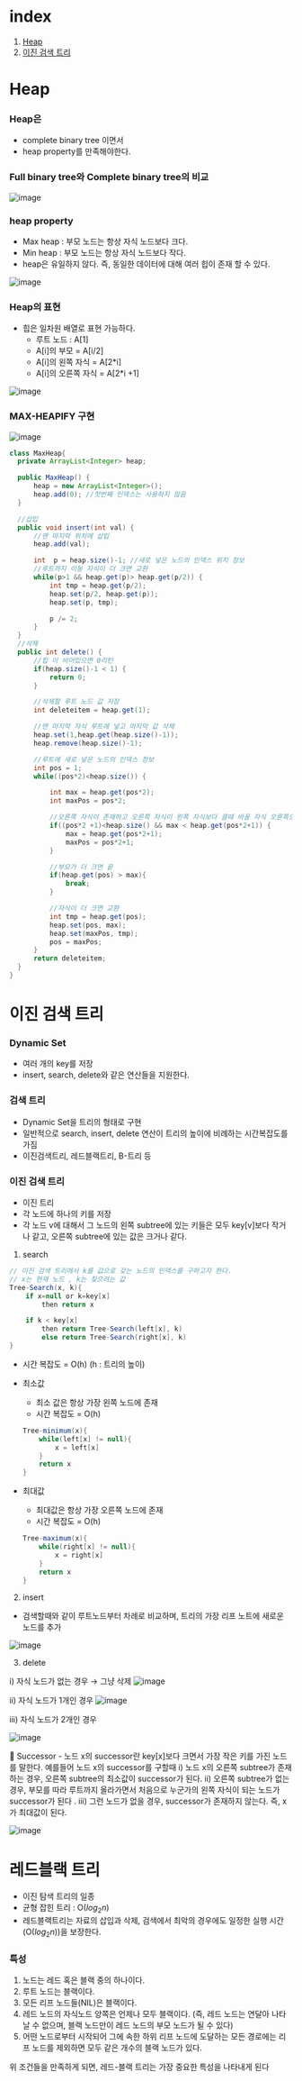# index
1. [Heap](#Heap)
2. [이진 검색 트리](#이진-검색-트리)



# Heap

### Heap은

- complete binary tree 이면서
- heap property를 만족해야한다.

### Full binary tree와 Complete binary tree의 비교

![image](https://user-images.githubusercontent.com/47748246/142373384-e17945f7-d073-40e6-9564-fcfdb4622fdf.png)


### heap property

- Max heap : 부모 노드는 항상 자식 노드보다 크다.
- Min heap : 부모 노드는 항상 자식 노드보다 작다.
- heap은 유일하지 않다. 즉, 동일한 데이터에 대해 여러 힙이 존재 할 수 있다.
    
![image](https://user-images.githubusercontent.com/47748246/142373423-a8a6611c-a72b-4094-b0e0-8b4ef97cd0c4.png)
    

### Heap의 표현

- 힙은 일차원 배열로 표현 가능하다.
    - 루트 노드 : A[1]
    - A[i]의 부모 = A[i/2]
    - A[i]의 왼쪽 자식 = A[2*i]
    - A[i]의 오른쪽 자식 = A[2*i +1]

![image](https://user-images.githubusercontent.com/47748246/142373451-2440399e-1b88-4cf5-a99f-e6be890c4b46.png)

### MAX-HEAPIFY 구현

![image](https://user-images.githubusercontent.com/47748246/142373480-5e3e3fc0-8f8c-4108-ba25-0d2c63517856.png)

```java
class MaxHeap{
  private ArrayList<Integer> heap;

  public MaxHeap() {
      heap = new ArrayList<Integer>();
      heap.add(0); //첫번째 인덱스는 사용하지 않음
  }

  //삽입
  public void insert(int val) {
      //맨 마지막 위치에 삽입
      heap.add(val);

      int  p = heap.size()-1; //새로 넣은 노드의 인덱스 위치 정보
      //루트까지 이동 자식이 더 크면 교환
      while(p>1 && heap.get(p)> heap.get(p/2)) {
          int tmp = heap.get(p/2);
          heap.set(p/2, heap.get(p));
          heap.set(p, tmp);

          p /= 2;
      }
  }
  //삭제
  public int delete() {
      //힙 이 비어있으면 0리턴
      if(heap.size()-1 < 1) {
          return 0;
      }

      //삭제할 루트 노드 값 저장
      int deleteitem = heap.get(1);

      //맨 마지막 자식 루트에 넣고 마지막 값 삭제
      heap.set(1,heap.get(heap.size()-1));
      heap.remove(heap.size()-1);

      //루트에 새로 넣은 노드의 인덱스 정보
      int pos = 1;
      while((pos*2)<heap.size()) {

          int max = heap.get(pos*2);
          int maxPos = pos*2;

          //오른쪽 자식이 존재하고 오른쪽 자식이 왼쪽 자식보다 클때 바꿀 자식 오른쪽으로 설정
          if((pos*2 +1)<heap.size() && max < heap.get(pos*2+1)) {
              max = heap.get(pos*2+1);
              maxPos = pos*2+1;
          }

          //부모가 더 크면 끝
          if(heap.get(pos) > max){
              break;
          }

          //자식이 더 크면 교환
          int tmp = heap.get(pos);
          heap.set(pos, max);
          heap.set(maxPos, tmp);
          pos = maxPos;
      }
      return deleteitem;
  }
}
```

# 이진 검색 트리

### Dynamic Set

- 여러 개의 key를 저장
- insert, search, delete와 같은 연산들을 지원한다.

### 검색 트리

- Dynamic Set을 트리의 형태로 구현
- 일반적으로 search, insert, delete 연산이 트리의 높이에 비례하는 시간복잡도를 가짐
- 이진검색트리, 레드블랙트리, B-트리 등

### 이진 검색 트리

- 이진 트리
- 각 노드에 하나의 키를 저장
- 각 노드 v에 대해서 그 노드의 왼쪽 subtree에 있는 키들은 모두 key[v]보다 작거나 같고, 오른쪽 subtree에 있는 값은 크거나 같다.

1) search

```java
// 이진 검색 트리에서 k를 값으로 갖는 노드의 인덱스를 구하고자 한다. 
// x는 현재 노드 , k는 찾으려는 값
Tree-Search(x, k){
	if x=null or k=key[x] 
		then return x

	if k < key[x]
		then return Tree-Search(left[x], k)
		else return Tree-Search(right[x], k)
}
```

- 시간 복잡도 = O(h) (h : 트리의 높이)

- 최소값
    - 최소 값은 항상 가장 왼쪽 노드에 존재
    - 시간 복잡도 = O(h)
    
    ```java
    Tree-minimum(x){
    	while(left[x] != null){
    		x = left[x]
    	}
    	return x
    }
    ```
    

- 최대값
    - 최대값은 항상 가장 오른쪽 노드에 존재
    - 시간 복잡도 = O(h)
    
    ```java
    Tree-maximum(x){
    	while(right[x] != null){
    		x = right[x]
    	}
    	return x
    }
    ```
    

2) insert  

- 검색할때와 같이 루트노드부터 차례로 비교하며, 트리의 가장 리프 노트에 새로운 노드를 추가

![image](https://user-images.githubusercontent.com/47748246/142373523-13736056-a4f0-44a0-8996-ae4a3da7721a.png)

3) delete

i) 자식 노드가 없는 경우 → 그냥 삭제
![image](https://user-images.githubusercontent.com/47748246/142373561-abcfc3a5-c594-44db-b024-c002aa84214e.png)

ii) 자식 노드가 1개인 경우
![image](https://user-images.githubusercontent.com/47748246/142373593-f7fd973e-3ecc-4dd0-b767-56df22487bf9.png)

iii) 자식 노드가 2개인 경우

![image](https://user-images.githubusercontent.com/47748246/142373636-8a88372b-114e-4482-ad86-8246af7ea1ab.png)

<aside>
📖 Successor
- 노드 x의 successor란 key[x]보다 크면서 가장 작은 키를 가진 노드를 말한다. 
예를들어 노드 x의 successor를 구할때
i) 노드 x의 오른쪽 subtree가 존재하는 경우, 오른쪽 subtree의 최소값이 successor가 된다.
ii) 오른쪽 subtree가 없는 경우, 부모를 따라 루트까지 올라가면서 처음으로 누군가의 왼쪽 자식이 되는 노드가 successor가 된다 .
iii) 그런 노드가 없을 경우, successor가 존재하지 않는다. 즉, x가 최대값이 된다.

</aside>

![image](https://user-images.githubusercontent.com/47748246/142373671-ccb47074-c647-471f-829b-c137137a54ea.png)

# 레드블랙 트리

- 이진 탐색 트리의 일종
- 균형 잡힌 트리 : O($log_2n)$
- 레드블랙트리는 자료의 삽입과 삭제, 검색에서 최악의 경우에도 일정한 실행 시간(O($log_2n$))을 보장한다.

### 특성

1. 노드는 레드 혹은 블랙 중의 하나이다.
2. 루트 노드는 블랙이다.
3. 모든 리프 노드들(NIL)은 블랙이다.
4. 레드 노드의 자식노드 양쪽은 언제나 모두 블랙이다. (즉, 레드 노드는 연달아 나타날 수 없으며, 블랙 노드만이 레드 노드의 부모 노드가 될 수 있다)
5. 어떤 노드로부터 시작되어 그에 속한 하위 리프 노드에 도달하는 모든 경로에는 리프 노드를 제외하면 모두 같은 개수의 블랙 노드가 있다.

위 조건들을 만족하게 되면, 레드-블랙 트리는 가장 중요한 특성을 나타내게 된다
